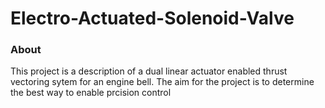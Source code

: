 # Electro-Actuated-Solenoid-Valve

### About

This project is a description of a dual linear actuator enabled thrust vectoring sytem for an engine bell. The aim for the project is to determine the best way to enable prcision control 

